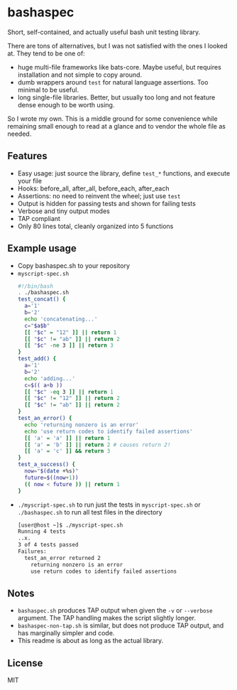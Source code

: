 # bashaspec

Short, self-contained, and actually useful bash unit testing library.

There are tons of alternatives, but I was not satisfied with the ones I looked at. They tend to be one of:
* huge multi-file frameworks like bats-core. Maybe useful, but requires installation and not simple to copy around.
* dumb wrappers around `test` for natural language assertions. Too minimal to be useful.
* long single-file libraries. Better, but usually too long and not feature dense enough to be worth using.

So I wrote my own. This is a middle ground for some convenience while remaining small enough to read at a glance and to vendor the whole file as needed.

## Features

* Easy usage: just source the library, define `test_*` functions, and execute your file
* Hooks: before_all, after_all, before_each, after_each
* Assertions: no need to reinvent the wheel; just use `test`
* Output is hidden for passing tests and shown for failing tests
* Verbose and tiny output modes
* TAP compliant
* Only 80 lines total, cleanly organized into 5 functions

## Example usage

* Copy bashaspec.sh to your repository
* `myscript-spec.sh`
  ```bash
  #!/bin/bash
  . ./bashaspec.sh
  test_concat() {
    a='1'
    b='2'
    echo 'concatenating...'
    c="$a$b"
    [[ "$c" = "12" ]] || return 1
    [[ "$c" != "ab" ]] || return 2
    [[ "$c" -ne 3 ]] || return 3
  }
  test_add() {
    a='1'
    b='2'
    echo 'adding...'
    c=$(( a+b ))
    [[ "$c" -eq 3 ]] || return 1
    [[ "$c" != "12" ]] || return 2
    [[ "$c" != "ab" ]] || return 2
  }
  test_an_error() {
    echo 'returning nonzero is an error'
    echo 'use return codes to identify failed assertions'
    [[ 'a' = 'a' ]] || return 1
    [[ 'a' = 'b' ]] || return 2 # causes return 2!
    [[ 'a' = 'c' ]] && return 3
  }
  test_a_success() {
    now="$(date +%s)"
    future=$((now+1))
    (( now < future )) || return 1
  }
  ```
* `./myscript-spec.sh` to run just the tests in `myscript-spec.sh` or `./bashaspec.sh` to run all test files in the directory
  ```bash
  [user@host ~]$ ./myscript-spec.sh
  Running 4 tests
  ..x.
  3 of 4 tests passed
  Failures:
    test_an_error returned 2
      returning nonzero is an error
      use return codes to identify failed assertions
  ```

## Notes

* `bashaspec.sh` produces TAP output when given the `-v` or `--verbose` argument. The TAP handling makes the script slightly longer.
* `bashaspec-non-tap.sh` is similar, but does not produce TAP output, and has marginally simpler and code.
* This readme is about as long as the actual library.

## License

MIT
